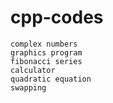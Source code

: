 # cpp-codes
```
complex numbers
graphics program
fibonacci series
calculator 
quadratic equation
swapping
```
